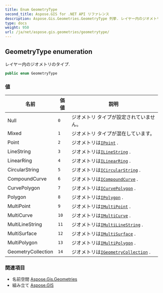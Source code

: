 ```yaml
---
title: Enum GeometryType
second_title: Aspose.GIS for .NET API リファレンス
description: Aspose.Gis.Geometries.GeometryType 列挙. レイヤー内のジオメトリのタイプ.
type: docs
weight: 950
url: /ja/net/aspose.gis.geometries/geometrytype/
---
```

## GeometryType enumeration

レイヤー内のジオメトリのタイプ.

```csharp
public enum GeometryType
```

### 値

| 名前 | 価値 | 説明 |
| --- | --- | --- |
| Null | `0` | ジオメトリ タイプが設定されていません。 |
| Mixed | `1` | ジオメトリ タイプが混在しています。 |
| Point | `2` | ジオメトリは[`IPoint`](../ipoint/) . |
| LineString | `3` | ジオメトリは[`ILineString`](../ilinestring/) . |
| LinearRing | `4` | ジオメトリは[`ILinearRing`](../ilinearring/) . |
| CircularString | `5` | ジオメトリは[`ICircularString`](../icircularstring/) . |
| CompoundCurve | `6` | ジオメトリは[`ICompoundCurve`](../icompoundcurve/) . |
| CurvePolygon | `7` | ジオメトリは[`ICurvePolygon`](../icurvepolygon/) . |
| Polygon | `8` | ジオメトリは[`IPolygon`](../ipolygon/) . |
| MultiPoint | `9` | ジオメトリは[`IMultiPoint`](../imultipoint/) . |
| MultiCurve | `10` | ジオメトリは[`IMultiCurve`](../imulticurve/) . |
| MultiLineString | `11` | ジオメトリは[`IMultiLineString`](../imultilinestring/) . |
| MultiSurface | `12` | ジオメトリは[`IMultiSurface`](../imultisurface/) . |
| MultiPolygon | `13` | ジオメトリは[`IMultiPolygon`](../imultipolygon/) . |
| GeometryCollection | `14` | ジオメトリは[`IGeometryCollection`](../igeometrycollection/) . |

### 関連項目

* 名前空間 [Aspose.Gis.Geometries](../../aspose.gis.geometries/)
* 組み立て [Aspose.GIS](../../)



